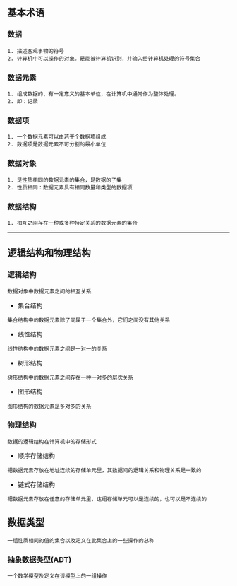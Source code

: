 ## 基本术语
### 数据
```text
1. 描述客观事物的符号
2. 计算机中可以操作的对象。是能被计算机识别，并输入给计算机处理的符号集合
```

### 数据元素
```text
1. 组成数据的、有一定意义的基本单位，在计算机中通常作为整体处理。
2. 即：记录
```

### 数据项
```text
1. 一个数据元素可以由若干个数据项组成
2. 数据项是数据元素不可分割的最小单位
```

### 数据对象
```text
1. 是性质相同的数据元素的集合，是数据的子集
2. 性质相同：数据元素具有相同数量和类型的数据项
```

### 数据结构
```text
1. 相互之间存在一种或多种特定关系的数据元素的集合
```
---
## 逻辑结构和物理结构
### 逻辑结构
```text
数据对象中数据元素之间的相互关系
```
- 集合结构
```text
集合结构中的数据元素除了同属于一个集合外，它们之间没有其他关系
```
- 线性结构
```text
线性结构中的数据元素之间是一对一的关系
```
- 树形结构
```text
树形结构中的数据元素之间存在一种一对多的层次关系
```
- 图形结构
```text
图形结构的数据元素是多对多的关系
```
### 物理结构
```text
数据的逻辑结构在计算机中的存储形式
```
- 顺序存储结构
```text
把数据元素存放在地址连续的存储单元里，其数据间的逻辑关系和物理关系是一致的
```
- 链式存储结构
```text
把数据元素存放在任意的存储单元里，这组存储单元可以是连续的，也可以是不连续的
```
## 数据类型
```text
一组性质相同的值的集合以及定义在此集合上的一些操作的总称
```
### 抽象数据类型(ADT)
```text
一个数学模型及定义在该模型上的一组操作
```